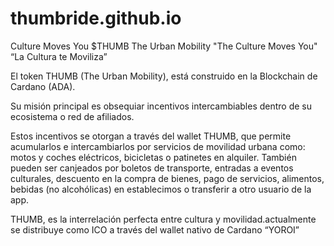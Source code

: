 # thumbride.github.io
Culture Moves You
$THUMB
The Urban Mobility 
 "The Culture Moves You"
“La Cultura te Moviliza”


El token THUMB (The Urban Mobility), está construido en la Blockchain de Cardano (ADA).

Su misión principal es obsequiar incentivos intercambiables dentro de su ecosistema o red de afiliados.

Estos incentivos se otorgan a través del wallet THUMB, que permite  acumularlos e intercambiarlos por servicios de movilidad urbana como: motos y coches eléctricos, bicicletas o patinetes en alquiler. También pueden ser canjeados por boletos de transporte, entradas a eventos culturales, descuento en la compra de bienes, pago de servicios, alimentos, bebidas (no alcohólicas) en establecimos o transferir a otro usuario de la app.

THUMB, es la interrelación perfecta entre cultura y movilidad.actualmente se distribuye como ICO a través del wallet nativo de Cardano “YOROI”
